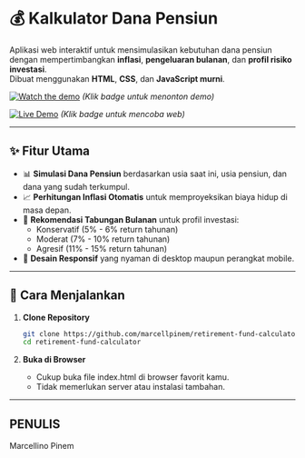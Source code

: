 # 💰 Kalkulator Dana Pensiun

Aplikasi web interaktif untuk mensimulasikan kebutuhan dana pensiun dengan mempertimbangkan **inflasi**, **pengeluaran bulanan**, dan **profil risiko investasi**.  
Dibuat menggunakan **HTML**, **CSS**, dan **JavaScript murni**.

[![Watch the demo](https://img.shields.io/badge/YouTube-Demo-red?logo=youtube)](https://)
_(Klik badge untuk menonton demo)_

[![Live Demo](https://img.shields.io/badge/Try%20it%20Live-WebApp-blue?logo=netlify)](hitung-dana-pensiun-marcellino.netlify.app)
_(Klik badge untuk mencoba web)_

---

## ✨ Fitur Utama

- 📊 **Simulasi Dana Pensiun** berdasarkan usia saat ini, usia pensiun, dan dana yang sudah terkumpul.
- 📈 **Perhitungan Inflasi Otomatis** untuk memproyeksikan biaya hidup di masa depan.
- 🧮 **Rekomendasi Tabungan Bulanan** untuk profil investasi:
  - Konservatif (5% - 6% return tahunan)
  - Moderat (7% - 10% return tahunan)
  - Agresif (11% - 15% return tahunan)
- 🎨 **Desain Responsif** yang nyaman di desktop maupun perangkat mobile.

---

## 🚀 Cara Menjalankan

1. **Clone Repository**

   ```bash
   git clone https://github.com/marcellpinem/retirement-fund-calculator.git
   cd retirement-fund-calculator

   ```

2. **Buka di Browser**

   - Cukup buka file index.html di browser favorit kamu.
   - Tidak memerlukan server atau instalasi tambahan.

---

## PENULIS

Marcellino Pinem
